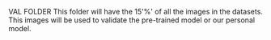 VAL FOLDER
This folder will have the 15'%' of all the images in the datasets. This images will be used to validate the pre-trained model or our personal model.